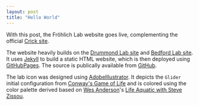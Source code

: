 ```yaml
---
layout: post
title: "Hello World"
---
```

With this post, the Fröhlich Lab website goes live, complementing the official
[Crick site].

The website heavily builds on the [Drummond Lab site] and
[Bedford Lab site]. It uses [Jekyll] to build a static HTML website, which is
then deployed using [GitHubPages]. The source is publically available from
[GitHub].

The lab icon was designed using [AdobeIllustrator]. It depicts the `Glider`
initial configuration from [Conway's Game of Life] and is colored using the
color palette derived based on [Wes Anderson]'s
[Life Aquatic with Steve Zissou].

[Drummond Lab site]: https://github.com/drummondlab/drummondlab.github.io
[Bedford Lab site]: https://github.com/blab/blotter
[Crick site]: https://www.crick.ac.uk/research/labs/fabian-frohlich
[Jekyll]: https://github.com/jekyll/jekyll
[GitHubPages]: https://pages.github.com
[AdobeIllustrator]: https://www.adobe.com/products/illustrator.html
[Conway's Game of Life]: https://en.wikipedia.org/wiki/Conway%27s_Game_of_Life
[color palette]: https://www.color-hex.com/color-palette/32550
[Wes Anderson]: https://en.wikipedia.org/wiki/Wes_Anderson
[Life Aquatic with Steve Zissou]: https://en.wikipedia.org/wiki/The_Life_Aquatic_with_Steve_Zissou
[GitHub]: https://github.com/frohlich-lab/frohlichlab.github.io
